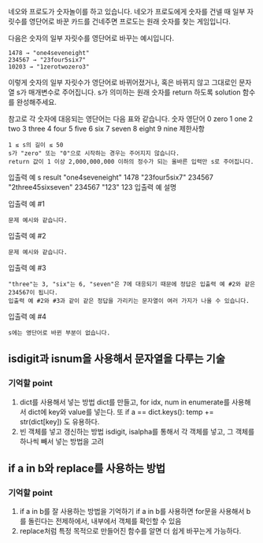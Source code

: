 네오와 프로도가 숫자놀이를 하고 있습니다. 네오가 프로도에게 숫자를 건넬 때 일부 자릿수를 영단어로 바꾼 카드를 건네주면 프로도는 원래 숫자를 찾는 게임입니다.

다음은 숫자의 일부 자릿수를 영단어로 바꾸는 예시입니다.

    1478 → "one4seveneight"
    234567 → "23four5six7"
    10203 → "1zerotwozero3"

이렇게 숫자의 일부 자릿수가 영단어로 바뀌어졌거나, 혹은 바뀌지 않고 그대로인 문자열 s가 매개변수로 주어집니다. s가 의미하는 원래 숫자를 return 하도록 solution 함수를 완성해주세요.

참고로 각 숫자에 대응되는 영단어는 다음 표와 같습니다.
숫자 	영단어
0 	zero
1 	one
2 	two
3 	three
4 	four
5 	five
6 	six
7 	seven
8 	eight
9 	nine
제한사항

    1 ≤ s의 길이 ≤ 50
    s가 "zero" 또는 "0"으로 시작하는 경우는 주어지지 않습니다.
    return 값이 1 이상 2,000,000,000 이하의 정수가 되는 올바른 입력만 s로 주어집니다.

입출력 예
s 	result
"one4seveneight" 	1478
"23four5six7" 	234567
"2three45sixseven" 	234567
"123" 	123
입출력 예 설명

입출력 예 #1

    문제 예시와 같습니다.

입출력 예 #2

    문제 예시와 같습니다.

입출력 예 #3

    "three"는 3, "six"는 6, "seven"은 7에 대응되기 때문에 정답은 입출력 예 #2와 같은 234567이 됩니다.
    입출력 예 #2와 #3과 같이 같은 정답을 가리키는 문자열이 여러 가지가 나올 수 있습니다.

입출력 예 #4

    s에는 영단어로 바뀐 부분이 없습니다.


## isdigit과 isnum을 사용해서 문자열을 다루는 기술
### 기억할 point
1. dict를 사용해서 넣는 방법
    dict를 만들고, for idx, num in enumerate를 사용해서 dict에 key와 value를 넣는다.
    또 if a == dict.keys():
        temp += str(dict[key])
    도 유용하다.
2. 빈 객체를 넣고 갱신하는 방법
    isdigit, isalpha를 통해서 각 객체를 넣고, 그 객체를 하나씩 빼서 넣는 방법을 고려


## if a in b와 replace를 사용하는 방법
### 기억할 point
1. if a in b를 잘 사용하는 방법을 기억하기
    if a in b를 사용하면 for문을 사용해서 b를 돌린다는 전제하에서, 내부에서 객체를 확인할 수 있음
2. replace처럼 특정 목적으로 만들어진 함수를 알면 더 쉽게 바꾸는게 가능하다.